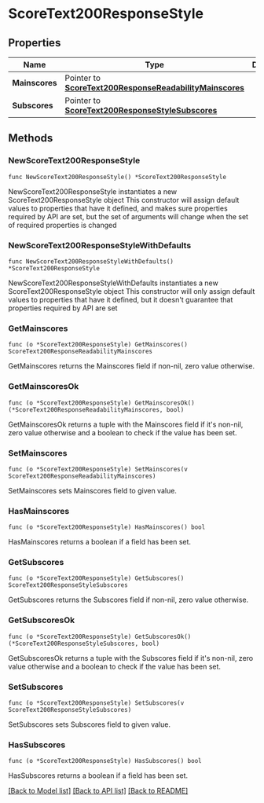 # ScoreText200ResponseStyle

## Properties

Name | Type | Description | Notes
------------ | ------------- | ------------- | -------------
**Mainscores** | Pointer to [**ScoreText200ResponseReadabilityMainscores**](ScoreText200ResponseReadabilityMainscores.md) |  | [optional] 
**Subscores** | Pointer to [**ScoreText200ResponseStyleSubscores**](ScoreText200ResponseStyleSubscores.md) |  | [optional] 

## Methods

### NewScoreText200ResponseStyle

`func NewScoreText200ResponseStyle() *ScoreText200ResponseStyle`

NewScoreText200ResponseStyle instantiates a new ScoreText200ResponseStyle object
This constructor will assign default values to properties that have it defined,
and makes sure properties required by API are set, but the set of arguments
will change when the set of required properties is changed

### NewScoreText200ResponseStyleWithDefaults

`func NewScoreText200ResponseStyleWithDefaults() *ScoreText200ResponseStyle`

NewScoreText200ResponseStyleWithDefaults instantiates a new ScoreText200ResponseStyle object
This constructor will only assign default values to properties that have it defined,
but it doesn't guarantee that properties required by API are set

### GetMainscores

`func (o *ScoreText200ResponseStyle) GetMainscores() ScoreText200ResponseReadabilityMainscores`

GetMainscores returns the Mainscores field if non-nil, zero value otherwise.

### GetMainscoresOk

`func (o *ScoreText200ResponseStyle) GetMainscoresOk() (*ScoreText200ResponseReadabilityMainscores, bool)`

GetMainscoresOk returns a tuple with the Mainscores field if it's non-nil, zero value otherwise
and a boolean to check if the value has been set.

### SetMainscores

`func (o *ScoreText200ResponseStyle) SetMainscores(v ScoreText200ResponseReadabilityMainscores)`

SetMainscores sets Mainscores field to given value.

### HasMainscores

`func (o *ScoreText200ResponseStyle) HasMainscores() bool`

HasMainscores returns a boolean if a field has been set.

### GetSubscores

`func (o *ScoreText200ResponseStyle) GetSubscores() ScoreText200ResponseStyleSubscores`

GetSubscores returns the Subscores field if non-nil, zero value otherwise.

### GetSubscoresOk

`func (o *ScoreText200ResponseStyle) GetSubscoresOk() (*ScoreText200ResponseStyleSubscores, bool)`

GetSubscoresOk returns a tuple with the Subscores field if it's non-nil, zero value otherwise
and a boolean to check if the value has been set.

### SetSubscores

`func (o *ScoreText200ResponseStyle) SetSubscores(v ScoreText200ResponseStyleSubscores)`

SetSubscores sets Subscores field to given value.

### HasSubscores

`func (o *ScoreText200ResponseStyle) HasSubscores() bool`

HasSubscores returns a boolean if a field has been set.


[[Back to Model list]](../README.md#documentation-for-models) [[Back to API list]](../README.md#documentation-for-api-endpoints) [[Back to README]](../README.md)


